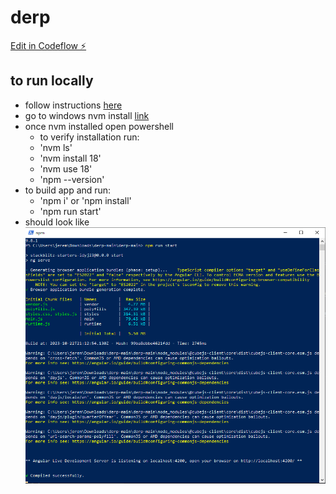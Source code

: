 # derp

[Edit in Codeflow ⚡️](https://stackblitz.com/~/github.com/jeremycastillo/derp)

## to run locally
- follow instructions [here](https://learn.microsoft.com/en-us/windows/dev-environment/javascript/nodejs-on-windows)
- go to windows nvm install [link](https://github.com/coreybutler/nvm-windows/releases)
- once nvm installed open powershell
  - to verify installation run:
  - 'nvm ls'
  - 'nvm install 18'
  - 'nvm use 18'
  - 'npm --version'
- to build app and run:
  - 'npm i' or 'npm install'
  - 'npm run start'
- should look like ![derp-run](images/derp-install-run-app.PNG)